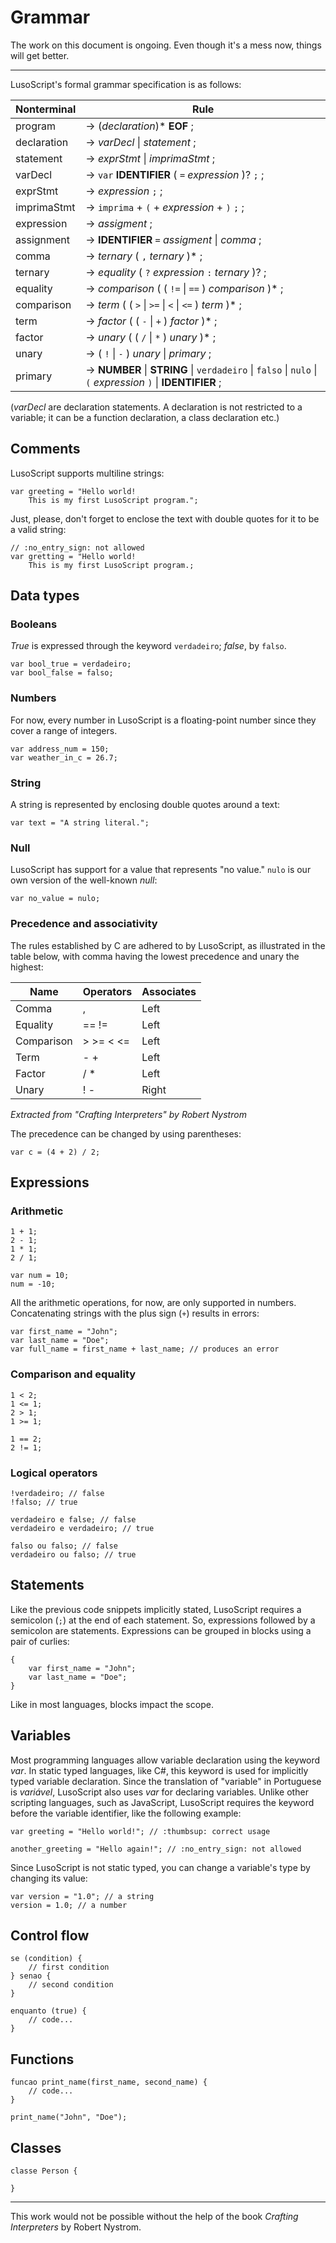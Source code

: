 # Grammar

The work on this document is ongoing. Even though it's a mess now, things will get better.

---

LusoScript's formal grammar specification is as follows:

| Nonterminal | Rule |
|-------------|------|
| program	  | → (*declaration*)* **EOF** ; |
| declaration | → *varDecl* \| *statement* ; |
| statement	  | → *exprStmt* \| *imprimaStmt* ; |
| varDecl	  | → `var` **IDENTIFIER** ( `=` *expression* )? `;` ; |
| exprStmt	  | → *expression* `;` ; |
| imprimaStmt | → `imprima` + `(` + *expression* + `)` `;` ; |
| expression  | → *assigment* ; |
| assignment  | → **IDENTIFIER** `=` *assigment* \| *comma* ; |
| comma		  | → *ternary* ( `,` *ternary* )* ; |
| ternary	  | → *equality* ( `?` *expression* `:` *ternary* )? ; |
| equality    | → *comparison* ( ( `!=` \| `==` ) *comparison* )* ; |
| comparison  | → *term* ( ( `>` \| `>=` \| `<` \| `<=` ) *term* )* ; |
| term        | → *factor* ( ( `-` \| `+` ) *factor* )* ; |
| factor      | → *unary* ( ( `/` \| `*` ) *unary* )* ; |
| unary       | → ( `!` \| `-` ) *unary* \| *primary* ; |
| primary     | → **NUMBER** \| **STRING** \| `verdadeiro` \| `falso` \| `nulo` \| `(` *expression* `)` \| **IDENTIFIER** ; |

(*varDecl* are declaration statements. A declaration is not restricted to a variable; it can be a function declaration, a class declaration etc.)

## Comments

LusoScript supports multiline strings:

```
var greeting = "Hello world!
	This is my first LusoScript program.";
```

Just, please, don't forget to enclose the text with double quotes for it to be a valid string:

```
// :no_entry_sign: not allowed
var gretting = "Hello world!
	This is my first LusoScript program.;
```

## Data types

### Booleans
_True_ is expressed through the keyword `verdadeiro`; _false_, by `falso`.

```
var bool_true = verdadeiro;
var bool_false = falso;
```

### Numbers
For now, every number in LusoScript is a floating-point number since they cover a range of integers.

```
var address_num = 150;
var weather_in_c = 26.7;
```

### String
A string is represented by enclosing double quotes around a text:

```
var text = "A string literal.";
```
### Null
LusoScript has support for a value that represents "no value." `nulo` is our own version of the well-known _null_:

```
var no_value = nulo;
```

### Precedence and associativity

The rules established by C are adhered to by LusoScript, as illustrated in the table below, with comma having the lowest precedence and unary the highest:

| Name       | Operators | Associates |
|------------|-----------|------------|
| Comma		 | ,		 | Left		  |
| Equality   | == !=     | Left       |
| Comparison | > >= < <= | Left       |
| Term       | - +       | Left       |
| Factor     | / *       | Left       |
| Unary      | ! -       | Right      |

_Extracted from "Crafting Interpreters" by Robert Nystrom_

The precedence can be changed by using parentheses:

```
var c = (4 + 2) / 2;
```

## Expressions

### Arithmetic

```
1 + 1;
2 - 1;
1 * 1;
2 / 1;
```

```
var num = 10;
num = -10;
```

All the arithmetic operations, for now, are only supported in numbers. Concatenating strings with the plus sign (`+`) results in errors:

```
var first_name = "John";
var last_name = "Doe";
var full_name = first_name + last_name; // produces an error
```

### Comparison and equality

```
1 < 2;
1 <= 1;
2 > 1;
1 >= 1;
```

```
1 == 2;
2 != 1;
```

### Logical operators

```
!verdadeiro; // false
!falso; // true
```

```
verdadeiro e false; // false
verdadeiro e verdadeiro; // true
```

```
falso ou falso; // false
verdadeiro ou falso; // true
```

## Statements

Like the previous code snippets implicitly stated, LusoScript requires a semicolon (`;`) at the end of each statement. So, expressions followed by a semicolon are statements. Expressions can be grouped in blocks using a pair of curlies:

```
{
	var first_name = "John";
	var last_name = "Doe";
}
```

Like in most languages, blocks impact the scope.

## Variables

Most programming languages allow variable declaration using the keyword _var_. In static typed languages, like C#, this keyword is used for implicitly typed variable declaration. Since the translation of "variable" in Portuguese is _variável_, LusoScript also uses _var_ for declaring variables. Unlike other scripting languages, such as JavaScript, LusoScript requires the keyword before the variable identifier, like the following example:

```
var greeting = "Hello world!"; // :thumbsup: correct usage

another_greeting = "Hello again!"; // :no_entry_sign: not allowed
```

Since LusoScript is not static typed, you can change a variable's type by changing its value:

```
var version = "1.0"; // a string
version = 1.0; // a number
```

## Control flow

```
se (condition) {
	// first condition
} senao {
	// second condition
}
```

```
enquanto (true) {
	// code...
}
```

## Functions

```
funcao print_name(first_name, second_name) {
	// code...
}

print_name("John", "Doe");
```

## Classes

```
classe Person {
	
}
```

---

This work would not be possible without the help of the book *Crafting Interpreters* by Robert Nystrom.
